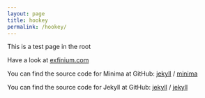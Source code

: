 ```yaml
---
layout: page
title: hookey
permalink: /hookey/
---
```


This is a test page in the root

Have a look at [exfinium.com](http://exfinium.com/)

You can find the source code for Minima at GitHub:
[jekyll][jekyll-organization] /
[minima](https://github.com/jekyll/minima)

You can find the source code for Jekyll at GitHub:
[jekyll][jekyll-organization] /
[jekyll](https://github.com/jekyll/jekyll)


[jekyll-organization]: https://github.com/jekyll
